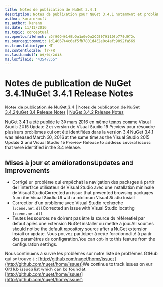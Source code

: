 ```yaml
---
title: Notes de publication de NuGet 3.4.1
description: Notes de publication pour NuGet 3.4.1 notamment et problèmes connus, correctifs de bogues, fonctionnalités ajoutées, dcr.
author: karann-msft
ms.author: karann
ms.date: 11/11/2016
ms.topic: conceptual
ms.openlocfilehash: e3f90646149b6a1a0e6a2639979110fb779d973c
ms.sourcegitcommit: 1d1406764c6af5fb7801d462e0c4afc9092fa569
ms.translationtype: MT
ms.contentlocale: fr-FR
ms.lasthandoff: 09/04/2018
ms.locfileid: "43547555"
---
```

# <a name="nuget-341-release-notes"></a><span data-ttu-id="2867f-103">Notes de publication de NuGet 3.4.1</span><span class="sxs-lookup"><span data-stu-id="2867f-103">NuGet 3.4.1 Release Notes</span></span>

<span data-ttu-id="2867f-104">[Notes de publication de NuGet 3.4](../release-notes/nuget-3.4.md) | [Notes de publication de NuGet 3.4.2](../release-notes/nuget-3.4.2.md)</span><span class="sxs-lookup"><span data-stu-id="2867f-104">[NuGet 3.4 Release Notes](../release-notes/nuget-3.4.md) | [NuGet 3.4.2 Release Notes](../release-notes/nuget-3.4.2.md)</span></span>

<span data-ttu-id="2867f-105">NuGet 3.4.1 a été publiée le 30 mars 2016 en même temps comme Visual Studio 2015 Update 2 et version de Visual Studio 15 Preview pour résoudre plusieurs problèmes qui ont été identifiées dans la version 3.4.</span><span class="sxs-lookup"><span data-stu-id="2867f-105">NuGet 3.4.1 was released March 30, 2016 at the same time as the Visual Studio 2015 Update 2 and Visual Studio 15 Preview Release to address several issues that were identified in the 3.4 release.</span></span>

## <a name="updates-and-improvements"></a><span data-ttu-id="2867f-106">Mises à jour et améliorations</span><span class="sxs-lookup"><span data-stu-id="2867f-106">Updates and Improvements</span></span>

* <span data-ttu-id="2867f-107">Corrigé un problème qui empêchait la navigation des packages à partir de l’interface utilisateur de Visual Studio avec une installation minimale de Visual Studio</span><span class="sxs-lookup"><span data-stu-id="2867f-107">Corrected an issue that prevented browsing packages from the Visual Studio UI with a minimum Visual Studio install</span></span>
* <span data-ttu-id="2867f-108">Correction d’un problème avec Visual Studio recherche `lucene.net.dll`</span><span class="sxs-lookup"><span data-stu-id="2867f-108">Corrected an issue with Visual Studio locating `lucene.net.dll`</span></span>
* <span data-ttu-id="2867f-109">Toutes les sources ne doivent pas être la source du référentiel par défaut après une extension NuGet installer ou mettre à jour.</span><span class="sxs-lookup"><span data-stu-id="2867f-109">All sources should not be the default repository source after a NuGet extension install or update.</span></span>  <span data-ttu-id="2867f-110">Vous pouvez participer à cette fonctionnalité à partir des paramètres de configuration.</span><span class="sxs-lookup"><span data-stu-id="2867f-110">You can opt-in to this feature from the configuration settings.</span></span>

<span data-ttu-id="2867f-111">Nous continuons à suivre les problèmes sur notre liste de problèmes GitHub qui se trouve à : [http://github.com/nuget/home/issues](http://github.com/nuget/home/issues)</span><span class="sxs-lookup"><span data-stu-id="2867f-111">We continue to track issues on our GitHub issues list which can be found at: [http://github.com/nuget/home/issues](http://github.com/nuget/home/issues)</span></span>